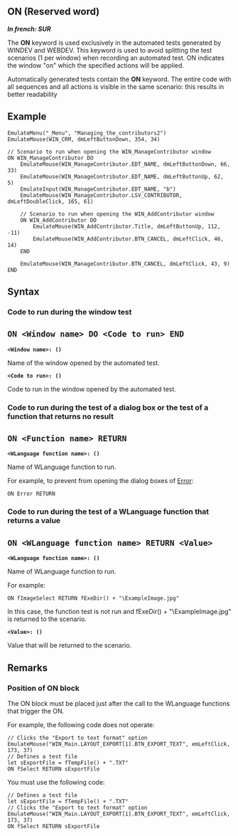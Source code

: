 
## ON (Reserved word)

***In french: SUR***
				



<a name="XUse"></a>
<a name="Use"></a>
<a name="description"></a>
The **ON** keyword is used exclusively in the automated tests generated by WINDEV and WEBDEV. This keyword is used to avoid splitting the test scenarios (1 per window) when recording an automated test. ON indicates the window "on" which the specified actions will be applied.

Automatically generated tests contain the **ON** keyword. The entire code with all sequences and all actions is visible in the same scenario: this results in better readability
<a name="Example1"></a>
<a name="sample_code"></a>

## Example


```wl
EmulateMenu("_Menu", "Managing_the_contributors2")
EmulateMouse(WIN_CRM, dmLeftButtonDown, 354, 34)

// Scenario to run when opening the WIN_ManageContributor window
ON WIN_ManageContributor DO
	EmulateMouse(WIN_ManageContributor.EDT_NAME, dmLeftButtonDown, 66, 33)
	EmulateMouse(WIN_ManageContributor.EDT_NAME, dmLeftButtonUp, 62, 5)
	EmulateInput(WIN_ManageContributor.EDT_NAME, "b")
	EmulateMouse(WIN_ManageContributor.LSV_CONTRIBUTOR, dmLeftDoubleClick, 165, 61)

	// Scenario to run when opening the WIN_AddContributor window
	ON WIN_AddContributor DO
		EmulateMouse(WIN_AddContributor.Title, dmLeftButtonUp, 112, -11)
		EmulateMouse(WIN_AddContributor.BTN_CANCEL, dmLeftClick, 46, 14)
	END

	EmulateMouse(WIN_ManageContributor.BTN_CANCEL, dmLeftClick, 43, 9)
END
```

<a name="XSYNTAX"></a>
<a name="SYNTAX1"></a>

## Syntax

### Code to run during the window test

`ON <Window name> DO
   <Code to run>
END
`
---

**`<Window name>: ()`**

Name of the window opened by the automated test.

**`<Code to run>: ()`**

Code to run in the window opened by the automated test.  


<a name="SYNTAX2"></a>

### Code to run during the test of a dialog box or the test of a function that returns no result

`ON <Function name> RETURN
`
---

**`<WLanguage function name>: ()`**

Name of WLanguage function to run. 

For example, to prevent from opening the dialog boxes of [Error](../WDLang1/3021013.md): 


```wl
ON Error RETURN
```



<a name="SYNTAX4"></a>

### Code to run during the test of a WLanguage function that returns a value

`ON <WLanguage function name> RETURN <Value>
`
---

**`<WLanguage function name>: ()`**

Name of WLanguage function to run. 

For example:


```wl
ON fImageSelect RETURN fExeDir() + "\ExampleImage.jpg"
```


In this case, the function test is not run and fExeDir() + "\\ExampleImage.jpg" is returned to the scenario.

**`<Value>: ()`**

Value that will be returned to the scenario.  



<a name="NOTE0"></a>
<a name="NOTE0_1"></a>

## Remarks


### Position of ON block
<a name="position_block_ELTPARAGRAPHE000062"></a>

The ON block must be placed just after the call to the WLanguage functions that trigger the ON. 

For example, the following code does not operate: 

```wl
// Clicks the "Export to text format" option
EmulateMouse("WIN_Main.LAYOUT_EXPORT[1].BTN_EXPORT_TEXT", emLeftClick, 173, 37)
// Defines a test file
let sExportFile = fTempFile() + ".TXT"
ON fSelect RETURN sExportFile
```
You must use the following code: 

```wl
// Defines a test file
let sExportFile = fTempFile() + ".TXT"
// Clicks the "Export to text format" option
EmulateMouse("WIN_Main.LAYOUT_EXPORT[1].BTN_EXPORT_TEXT", emLeftClick, 173, 37)
ON fSelect RETURN sExportFile
```



